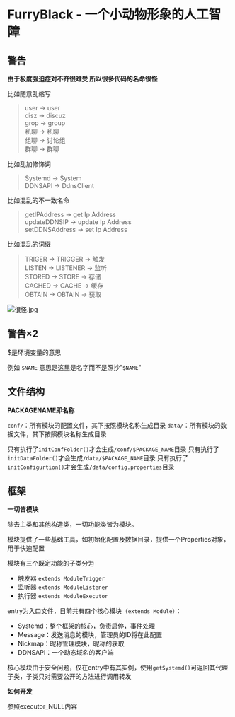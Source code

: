 # FurryBlack - 一个小动物形象的人工智障

## 警告

**由于极度强迫症对不齐很难受 所以很多代码的名命很怪**

比如随意乱缩写  
> user → user  
> disz → discuz  
> grop → group  
> 私聊 → 私聊  
> 组聊 → 讨论组  
> 群聊 → 群聊  

比如乱加修饰词  
> Systemd → System  
> DDNSAPI → DdnsClient  

比如混乱的不一致名命  
> getIPAddress → get Ip Address  
> updateDDNSIP → update Ip Address  
> setDDNSAddress → set Ip Address  

比如混乱的词缀  
> TRIGER → TRIGGER → 触发  
> LISTEN → LISTENER → 监听  
> STORED → STORE → 存储  
> CACHED → CACHE → 缓存  
> OBTAIN → OBTAIN → 获取

![很怪.jpg](https://git.blacktech.studio/blacktechstudio/furryblack/raw/master/images/very_strange.jpg)

## 警告×2

$是环境变量的意思

例如 `$NAME` 意思是这里是名字而不是照抄"`$NAME`"

## 文件结构

**PACKAGENAME即名称**


`conf/`：所有模块的配置文件，其下按照模块名称生成目录
`data/`：所有模块的数据文件，其下按照模块名称生成目录

只有执行了`initConfFolder()`才会生成`/conf/$PACKAGE_NAME`目录
只有执行了`initDataFolder()`才会生成`/data/$PACKAGE_NAME`目录
只有执行了`initConfigurtion()`才会生成`/data/config.properties`目录


## 框架

**一切皆模块**

除去主类和其他构造类，一切功能类皆为模块。

模块提供了一些基础工具，如初始化配置及数据目录，提供一个Properties对象，用于快速配置

模块有三个既定功能的子类分为

- 触发器 `extends ModuleTrigger`
- 监听器 `extends ModuleListener`
- 执行器 `extends ModuleExecutor`

entry为入口文件，目前共有四个核心模块（`extends Module`）：

- Systemd：整个框架的核心，负责启停，事件处理
- Message：发送消息的模块，管理员的ID将在此配置
- Nickmap：昵称管理模块，昵称的获取
- DDNSAPI：一个动态域名的客户端

核心模块由于安全问题，仅在entry中有其实例，使用`getSystemd()`可返回其代理子类，子类只对需要公开的方法进行调用转发


**如何开发**

参照executor_NULL内容


